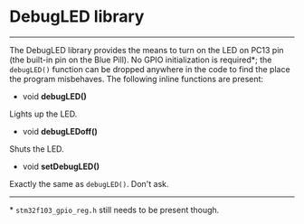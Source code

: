 # DebugLED library

---

The DebugLED library provides the means to turn on the LED on PC13 pin (the built-in pin on the Blue Pill). No GPIO initialization is required*; the `debugLED()` function can be dropped anywhere in the code to find the place the program misbehaves. The following inline functions are present:

* void **debugLED()**

Lights up the LED.

* void **debugLEDoff()**

Shuts the LED.

* void **setDebugLED()**

Exactly the same as `debugLED()`. Don't ask.

----
&ast; `stm32f103_gpio_reg.h` still needs to be present though.

